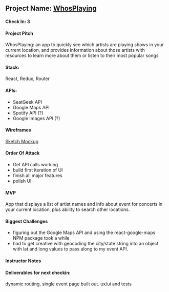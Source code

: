 ## Project Name: [WhosPlaying](https://github.com/dstock48/whosplaying)

#### Check In: 3

#### Project Pitch

WhosPlaying: an app to quickly see which artists are playing shows in your current location, and provides information about those artists with resources to learn more about them or listen to their most popular songs

#### Stack:

React, Redux, Router

#### APIs:
- SeatGeek API
- Google Maps API
- Spotify API (?)
- Google Images API (?)

#### Wireframes

[Sketch Mockup](https://www.dropbox.com/s/cgvuuk5bxy3bmq9/Screen%20Shot%202017-07-17%20at%209.46.19%20PM.png?dl=0)

#### Order Of Attack

- Get API calls working
- build first iteration of UI
- finish all major features
- polish UI

#### MVP

App that displays a list of artist names and info about event for concerts in your current location, plus ability to search other locations.

#### Biggest Challenges

- figuring out the Google Maps API and using the react-google-maps NPM package took a while
- had to get creative with geocoding the city/state string into an object with lat and long values to pass along to my event API.

#### Instructor Notes

  
  
#### Deliverables for next checkin:
dynamic routing, single event page built out. ux/ui and tests
